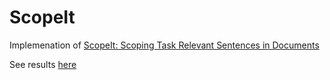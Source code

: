 # ScopeIt

Implemenation of [ScopeIt: Scoping Task Relevant Sentences in Documents](https://arxiv.org/pdf/2003.04988v1.pdf)

See results [here](results.txt)